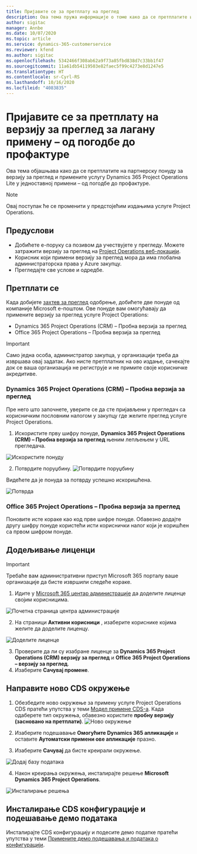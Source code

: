 ```yaml
---
title: Пријавите се за претплату на преглед
description: Ова тема пружа информације о томе како да се претплатите и примените услугу Project Operations Lite – од погодбе до профактуре.
author: sigitac
manager: Annbe
ms.date: 10/07/2020
ms.topic: article
ms.service: dynamics-365-customerservice
ms.reviewer: kfend
ms.author: sigitac
ms.openlocfilehash: 5342466f308ab62a9f73a85fbd838d7c33bb1f47
ms.sourcegitcommit: 11a61db54119503e82faec5f99c4273e8d1247e5
ms.translationtype: HT
ms.contentlocale: sr-Cyrl-RS
ms.lasthandoff: 10/16/2020
ms.locfileid: "4083835"
---
```

# <a name="sign-up-for-a-preview-subscription-for-lite-deployment--deal-to-proforma-invoicing"></a>Пријавите се за претплату на верзију за преглед за лагану примену – од погодбе до профактуре

Ова тема објашњава како да се претплатите на партнерску понуду за верзију за преглед и примените услугу Dynamics 365 Project Operations Lite у једноставној примени – од погодбе до профактуре.

> [!NOTE]
> Овај поступак ће се променити у предстојећим издањима услуге Project Operations.

## <a name="prerequisites"></a>Предуслови

- Добићете е-поруку са позивом да учествујете у прегледу. Можете затражити верзију за преглед на [Project Operations веб-локацији](https://dynamics.microsoft.com/en-us/project-operations/overview/).
- Корисник који примени верзију за преглед мора да има глобална администраторска права у Azure закупцу.
- Прегледајте све услове и одредбе.

## <a name="subscribe"></a>Претплати се

Када добијете [захтев за преглед](https://forms.office.com/FormsPro/Pages/ResponsePage.aspx?id=v4j5cvGGr0GRqy180BHbR56j8lZs0FdAvwT75_WNFyxUMkRDV1NYQU5TNjE2VjhKOVBUNVg2R0s1NC4u) одобрење, добићете две понуде од компаније Microsoft е-поштом. Ове понуде вам омогућавају да примените верзију за преглед услуге Project Operations:

- Dynamics 365 Project Operations (CRM) – Пробна верзија за преглед
- Office 365 Project Operations – Пробна верзија за преглед

> [!IMPORTANT]
> Само једна особа, администратор закупца, у организацији треба да извршава овај задатак. Ако нисте претплатник на ово издање, сачекајте док се ваша организација не региструје и не примите своје корисничке акредитиве.

### <a name="dynamics-365-project-operations-crm---preview-trial"></a>Dynamics 365 Project Operations (CRM) – Пробна верзија за преглед 

Пре него што започнете, уверите се да сте пријављени у прегледач са корисничким пословним налогом у закупцу где желите преглед услуге Project Operations.

1. Искористите прву шифру понуде, **Dynamics 365 Project Operations (CRM) – Пробна верзија за преглед** њеним лепљењем у URL прегледача.

![Искористите понуду](./media/16RedeemFirstOfferNew.png)

2. Потврдите поруџбину.
![Потврдите поруџбину](./media/17ConfirmOrderNew.png)

Видећете да је понуда за потврду успешно искоришћена.

![Потврда](./media/18OrderConfirmationNew.png)

### <a name="office-365-project-operations---preview-trial"></a>Office 365 Project Operations – Пробна верзија за преглед

Поновите исте кораке као код прве шифре понуде. Обавезно додајте другу шифру понуде користећи исти кориснички налог који је коришћен са првом шифром понуде.

## <a name="assign-licenses"></a>Додељивање лиценци

> [!IMPORTANT]
> Требаће вам административни приступ Microsoft 365 порталу ваше организације да бисте извршили следеће кораке.


1. Идите у [Microsoft 365 центар администрације](https://portal.office.com/) да доделите лиценце својим корисницима.

![Почетна страница центра администрације](./media/14AdminPortal.png)

2. На страници **Активни корисници** , изаберите кориснике којима желите да доделите лиценцу.

![Доделите лиценце](./media/15AssignLicenses.png)

3. Проверите да ли су изабране лиценце за **Dynamics 365 Project Operations (CRM) верзију за преглед** и **Office 365 Project Operations – верзију за преглед**. 
4. Изаберите **Сачувај промене**.

## <a name="create-a-new-cds-environment"></a>Направите ново CDS окружење

1. Обезбедите ново окружење за примену услуге Project Operations CDS пратећи упутства у теми [Модел примене CDS-а](lite-deployment.md). Када одаберете тип окружења, обавезно користите **пробну верзију (засновано на претплати)**.
![Ново окружење](./media/19CreateEnvironment.png)

2. Изаберите подешавање **Омогућите Dynamics 365 апликације** и оставите **Аутоматски примени ове апликације** празно.  
3. Изаберите **Сачувај** да бисте креирали окружење.

![Додај базу података](./media/20CreateEnvironment1.png)

4. Након креирања окружења, инсталирајте решење **Microsoft Dynamics 365 Project Operations**. 

![Инсталирање решења](./media/21InstallSolution.png)

## <a name="install-a-cds-configuration-and-setup-demo-data"></a>Инсталирање CDS конфигурације и подешавање демо података

Инсталирајте CDS конфигурацију и подесите демо податке пратећи упутства у теми [Примените демо подешавања и података о конфигурацији](lite-apply-demo-setup-config-data.md).
